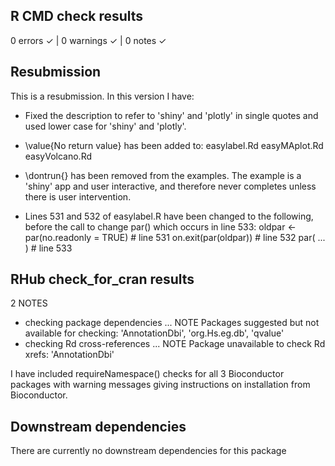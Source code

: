 ## R CMD check results
0 errors ✓ | 0 warnings ✓ | 0 notes ✓

## Resubmission
This is a resubmission. In this version I have:

* Fixed the description to refer to 'shiny' and 'plotly' in single quotes and 
  used lower case for 'shiny' and 'plotly'.

* \value{No return value} has been added to:
  easylabel.Rd
  easyMAplot.Rd
  easyVolcano.Rd

* \dontrun{} has been removed from the examples. The example is a 'shiny' app 
  and user interactive, and therefore never completes unless there is user 
  intervention.

* Lines 531 and 532 of easylabel.R have been changed to the following, before 
  the call to change par() which occurs in line 533:
  oldpar <- par(no.readonly = TRUE)  # line 531
  on.exit(par(oldpar))  # line 532
  par( ... )  # line 533

## RHub check_for_cran results
2 NOTES

* checking package dependencies ... NOTE
Packages suggested but not available for checking:
  'AnnotationDbi', 'org.Hs.eg.db', 'qvalue'
* checking Rd cross-references ... NOTE
Package unavailable to check Rd xrefs: 'AnnotationDbi'

I have included requireNamespace() checks for all 3 Bioconductor packages with 
warning messages giving instructions on installation from Bioconductor.

## Downstream dependencies
There are currently no downstream dependencies for this package